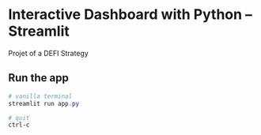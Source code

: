 
# Interactive Dashboard with Python – Streamlit

Projet of a DEFI Strategy


## Run the app
```Powershell
# vanilla terminal
streamlit run app.py

# quit
ctrl-c
```
